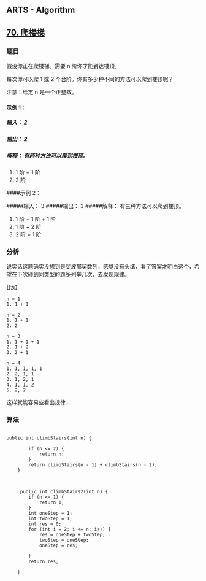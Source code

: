 ## ARTS - Algorithm
## [70. 爬楼梯](https://leetcode-cn.com/problems/climbing-stairs/description/)

### 题目
假设你正在爬楼梯。需要 n 阶你才能到达楼顶。

每次你可以爬 1 或 2 个台阶。你有多少种不同的方法可以爬到楼顶呢？

注意：给定 n 是一个正整数。

#### 示例 1：

##### 输入： 2
##### 输出： 2
##### 解释： 有两种方法可以爬到楼顶。
1.  1 阶 + 1 阶
2.  2 阶

####示例 2：

#####输入： 3
#####输出： 3
#####解释： 有三种方法可以爬到楼顶。
1.  1 阶 + 1 阶 + 1 阶
2.  1 阶 + 2 阶
3.  2 阶 + 1 阶

### 分析

说实话这题确实没想到是斐波那契数列，感觉没有头绪，看了答案才明白这个，希望在下次碰到同类型的题多列举几次，去发现规律。


比如

```
n = 1
1. 1 + 1

n = 2
1. 1 + 1
2. 2

n = 3
1. 1 + 1 + 1
2. 1 + 2
3. 2 + 1

n = 4
1. 1, 1, 1, 1
2. 2, 1, 1
3. 1, 2, 1
4. 1, 1, 2
5. 2, 2

```

这样就能容易些看出规律...

### 算法

```

public int climbStairs(int n) {

        if (n <= 2) {
            return n;
        }
        return climbStairs(n - 1) + climbStairs(n - 2);
    }
    
    
    
     public int climbStairs2(int n) {
        if (n <= 1) {
            return 1;
        }
        int oneStep = 1;
        int twoStep = 1;
        int res = 0;
        for (int i = 2; i <= n; i++) {
            res = oneStep + twoStep;
            twoStep = oneStep;
            oneStep = res;

        }
        return res;

    }
```

